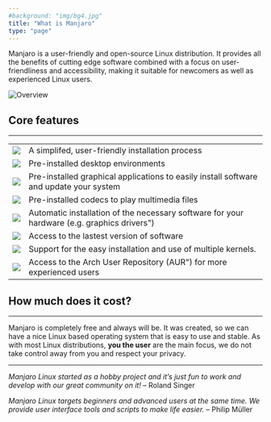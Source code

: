 ```yaml
---
#background: "img/bg4.jpg"
title: "What is Manjaro"
type: "page"
---
```


Manjaro is a user-friendly and open-source Linux distribution. It provides all the benefits of cutting edge software combined with a focus on user-friendliness and accessibility, making it suitable for newcomers as well as experienced Linux users.

![Overview](/img/features/overview.png#center)

## Core features
---

|      |      |
|------|------|
| <img src="/img/features/installation.svg" class="icon"> | A simplifed, user-friendly installation process |
| <img src="/img/features/desktopenvironment.svg" class="icon"> | Pre-installed desktop environments |
| <img src="/img/features/package.svg" class="icon"> | Pre-installed graphical applications to easily install software and update your system |
| <img src="/img/features/movie.svg" class="icon"> | Pre-installed codecs to play multimedia files |
| <img src="/img/features/hardware.svg" class="icon"> | Automatic installation of the necessary software for your hardware (e.g. graphics drivers") |
| <img src="/img/features/star.svg" class="icon"> | Access to the lastest version of software |
| <img src="/img/features/kernel.svg" class="icon"> | Support for the easy installation and use of multiple kernels. |
| <img src="/img/features/aur.svg" class="icon"> | Access to the Arch User Repository (AUR") for more experienced users |

## How much does it cost?
---

Manjaro is completely free and always will be. It was created, so we can have a nice Linux based operating system that is easy to use and stable. As with most Linux distributions, **you the user** are the main focus, we do not take control away from you and respect your privacy.

---

*Manjaro Linux started as a hobby project and it’s just fun to work and develop with our great community on it!* – Roland Singer

*Manjaro Linux targets beginners and advanced users at the same time. We provide user interface tools and scripts to make life easier.* – Philip Müller
